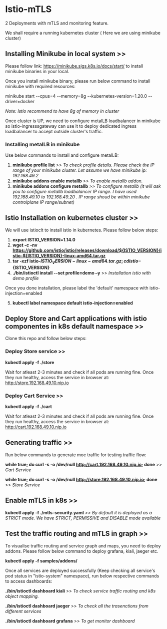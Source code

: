 # Istio-mTLS 
2 Deployments with mTLS and monitoring feature.

We shall require a running kubernetes cluster ( Here we are using minikube cluster)

## Installing Minikube in local system >>

Please follow link: https://minikube.sigs.k8s.io/docs/start/ to install minikube binaries in your local.

Once you install minikube binary, please run below command to install minikube with required resources:

minikube start --cpus=4 --memory=8g --kubernetes-version=1.20.0 --driver=docker

*Note: Istio recommend to have 8g of memory in cluster*

Once cluster is UP, we need to configure metalLB loadbalancer in minikube so istio-ingresssgateway can use it to deploy dedicated ingress loadbalancer to accept outside cluster's traffic.

### Installing metalLB in minikube

Use below commands to install and configure metalLB:

1. **minikube profile list** *>> To check profile details. Please check the IP range of your minikube cluster. Let assume we have minikube ip: 192.168.49.2*
2. **minikube addons enable metallb** *>> To enable metallb addon.*
3. **minikube addons configure metallb** *>> To configure metallb (it will ask you to configure metallb loadbalancer IP range. I have used 192.168.49.10 to 192.168.49.20 . IP range shoud be within minikube controlplane IP range/subnet)*


## Istio Installation on kubernetes cluster >>

We will use istioclt to install istio in kubernetes. Please follow below steps:

1. **export ISTIO_VERSION=1.14.0**
2. **wget -c -nv https://github.com/istio/istio/releases/download/${ISTIO_VERSION}/istio-${ISTIO_VERSION}-linux-amd64.tar.gz**
3. **tar -xzf istio-${ISTIO_VERSION}-linux-amd64.tar.gz; cd istio-${ISTIO_VERSION}**
4. **./bin/istioctl install --set profile=demo –y** >> *Installation istio with demo profile*

Once you done installation, please label the 'default' namespace with istio-injection=enabled

5. **kubectl label namespace default istio-injection=enabled**

## Deploy Store and Cart applications with istio componentes in k8s default namespace >>

Clone this repo and follow below steps:

### Deploy Store service >>

**kubectl apply -f ./store**

Wait for atleast 2-3 minutes and check if all pods are running fine. Once they run healthy, access the service in browser at:
http://store.192.168.49.10.nip.io

### Deploy Cart Service >> 


**kubectl apply -f ./cart**

Wait for atleast 2-3 minutes and check if all pods are running fine. Once they run healthy, access the service in browser at:
http://cart.192.168.49.10.nip.io

## Generating traffic >>

Run below commands to generate moc traffic for testing traffic flow:

**while true; do curl -s -o /dev/null http://cart.192.168.49.10.nip.io; done** >> *Cart Service*

**while true; do curl -s -o /dev/null http://store.192.168.49.10.nip.io; done** >> *Store Service*

## Enable mTLS in k8s >>

**kubectl apply -f ./mtls-security.yaml** *>> By default it is deployed as a STRICT mode. We have STRICT, PERMISSIVE and DISABLE mode available*


## Test the traffic routing and mTLS in graph >>

To visualise traffic routing and service graph and maps, you need to deploy addons. Please follow below command to deploy grafana, kiali, jaeger etc. 

**kubectl apply -f samples/addons/**

Once all services are deployed successfully (Keep checking all service's pod status in "istio-system" namespace), run below respective commands to access dashboards:

**./bin/istioctl dashboard kiali** >> *To check service traffic routing and k8s object mapping.*

**./bin/istioctl dashboard jaeger** >> *To check all the trasenctions from different services*

**./bin/istioctl dashboard grafana** >> *To get monitor dashboard*

